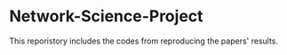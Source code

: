 # Network-Science-Project
 This reporistory includes the codes from reproducing the papers' results.
